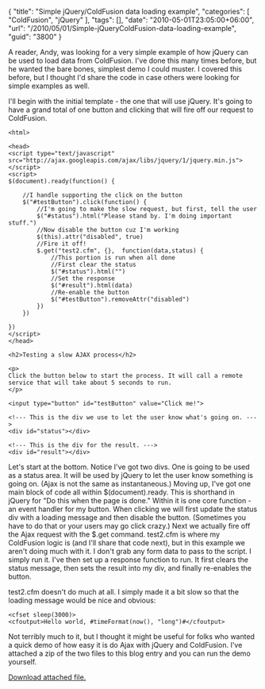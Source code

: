 {
	"title": "Simple jQuery/ColdFusion data loading example",
	"categories": [
		"ColdFusion",
		"jQuery"
	],
	"tags": [],
	"date": "2010-05-01T23:05:00+06:00",
	"url": "/2010/05/01/Simple-jQueryColdFusion-data-loading-example",
	"guid": "3800"
}

A reader, Andy, was looking for a very simple example of how jQuery can be used to load data from ColdFusion. I've done this many times before, but he wanted the bare bones, simplest demo I could muster. I covered this before, but I thought I'd share the code in case others were looking for simple examples as well.
<!--more-->
<p/>

I'll begin with the initial template - the one that will use jQuery. It's going to have a grand total of one button and clicking that will fire off our request to ColdFusion.

<p/>

<pre><code class="language-markup">&lt;html&gt;

&lt;head&gt;
&lt;script type="text/javascript" src="http://ajax.googleapis.com/ajax/libs/jquery/1/jquery.min.js"&gt;&lt;/script&gt;
&lt;script&gt;
$(document).ready(function() {

	//I handle supporting the click on the button
	$("#testButton").click(function() {
		//I'm going to make the slow request, but first, tell the user
		$("#status").html("Please stand by. I'm doing important stuff.")
		//Now disable the button cuz I'm working
		$(this).attr("disabled", true)
		//Fire it off!
		$.get("test2.cfm", {},  function(data,status) {
			//This portion is run when all done
			//First clear the status
			$("#status").html("")
			//Set the response
			$("#result").html(data)
			//Re-enable the button
			$("#testButton").removeAttr("disabled")
		})
	})

})
&lt;/script&gt;
&lt;/head&gt;

&lt;h2&gt;Testing a slow AJAX process&lt;/h2&gt;

&lt;p&gt;
Click the button below to start the process. It will call a remote service that will take about 5 seconds to run.
&lt;/p&gt;

&lt;input type="button" id="testButton" value="Click me!"&gt;

&lt;!--- This is the div we use to let the user know what's going on. ---&gt;
&lt;div id="status"&gt;&lt;/div&gt;

&lt;!--- This is the div for the result. ---&gt;
&lt;div id="result"&gt;&lt;/div&gt;
</code></pre>

<p/>

Let's start at the bottom. Notice I've got two divs. One is going to be used as a status area. It will be used by jQuery to let the user know something is going on. (Ajax is not the same as instantaneous.) Moving up, I've got one main block of code all within $(document).ready. This is shorthand in jQuery for "Do this when the page is done." Within it is one core function - an event handler for my button. When clicking we will first update the status div with a loading message and then disable the button. (Sometimes you have to do that or your users may go click crazy.) Next we actually fire off the Ajax request with the $.get command. test2.cfm is where my ColdFusion logic is (and I'll share that code next), but in this example we aren't doing much with it. I don't grab any form data to pass to the script. I simply run it. I've then set up a response function to run. It first clears the status message, then sets the result into my div, and finally re-enables the button. 

<p/>

test2.cfm doesn't do much at all. I simply made it a bit slow so that the loading message would be nice and obvious:

<p/>

<pre><code class="language-markup">&lt;cfset sleep(3000)&gt;
&lt;cfoutput&gt;Hello world, #timeFormat(now(), "long")#&lt;/cfoutput&gt;
</code></pre>

<p/>

Not terribly much to it, but I thought it might be useful for folks who wanted a quick demo of how easy it is do Ajax with jQuery and ColdFusion. I've attached a zip of the two files to this blog entry and you can run the demo yourself.
<p>

<a href='https://static.raymondcamden.com/enclosures/recontactform.zip'>Download attached file.</a></p>